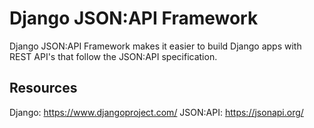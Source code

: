 # Django JSON:API Framework

Django JSON:API Framework makes it easier to build Django apps with REST API's
that follow the JSON:API specification.

## Resources

Django: https://www.djangoproject.com/
JSON:API: https://jsonapi.org/
